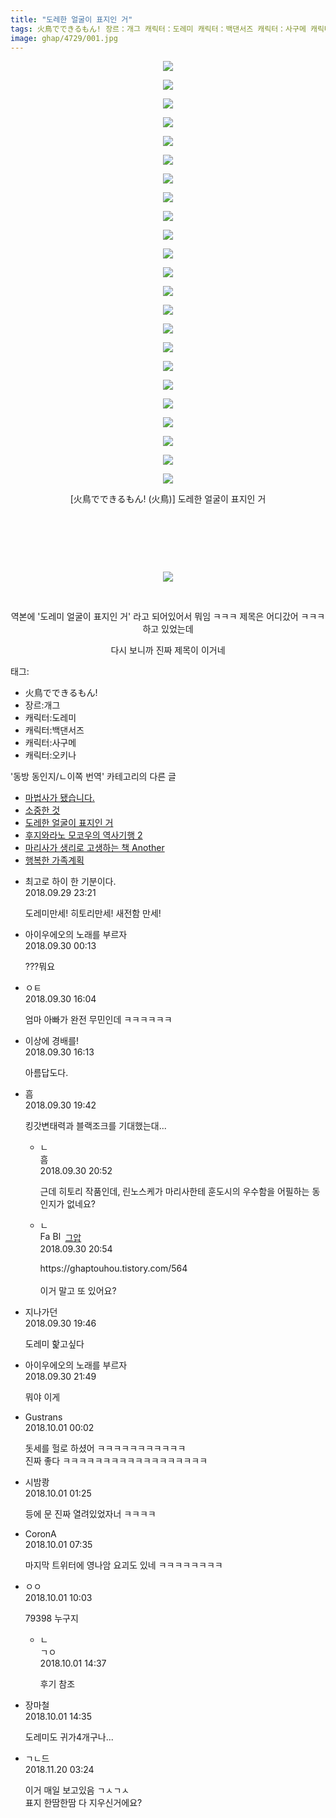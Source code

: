 ```yaml
---
title: "도레한 얼굴이 표지인 거"
tags: 火鳥でできるもん! 장르：개그 캐릭터：도레미 캐릭터：백댄서즈 캐릭터：사구메 캐릭터：오키나 火鳥 동방_동인지／ㄴ이쪽_번역
image: ghap/4729/001.jpg
---
```

<div class="article">
<p style="text-align: center; clear: none; float: none;"><img src="{{ site.nasurl }}/ghap/4729/001.jpg"/></p>
<p style="text-align: center; clear: none; float: none;"><img src="{{ site.nasurl }}/ghap/4729/002.jpg"/></p>
<p style="text-align: center; clear: none; float: none;"><img src="{{ site.nasurl }}/ghap/4729/003.jpg"/></p>
<p style="text-align: center; clear: none; float: none;"><img src="{{ site.nasurl }}/ghap/4729/004.jpg"/></p>
<p style="text-align: center; clear: none; float: none;"><img src="{{ site.nasurl }}/ghap/4729/005.jpg"/></p>
<p style="text-align: center; clear: none; float: none;"><img src="{{ site.nasurl }}/ghap/4729/006.jpg"/></p>
<p style="text-align: center; clear: none; float: none;"><img src="{{ site.nasurl }}/ghap/4729/007.jpg"/></p>
<p style="text-align: center; clear: none; float: none;"><img src="{{ site.nasurl }}/ghap/4729/008.jpg"/></p>
<p style="text-align: center; clear: none; float: none;"><img src="{{ site.nasurl }}/ghap/4729/009.jpg"/></p>
<p style="text-align: center; clear: none; float: none;"><img src="{{ site.nasurl }}/ghap/4729/010.jpg"/></p>
<p style="text-align: center; clear: none; float: none;"><img src="{{ site.nasurl }}/ghap/4729/011.jpg"/></p>
<p style="text-align: center; clear: none; float: none;"><img src="{{ site.nasurl }}/ghap/4729/012.jpg"/></p>
<p style="text-align: center; clear: none; float: none;"><img src="{{ site.nasurl }}/ghap/4729/013.jpg"/></p>
<p style="text-align: center; clear: none; float: none;"><img src="{{ site.nasurl }}/ghap/4729/014.jpg"/></p>
<p style="text-align: center; clear: none; float: none;"><img src="{{ site.nasurl }}/ghap/4729/015.jpg"/></p>
<p style="text-align: center; clear: none; float: none;"><img src="{{ site.nasurl }}/ghap/4729/016.jpg"/></p>
<p style="text-align: center; clear: none; float: none;"><img src="{{ site.nasurl }}/ghap/4729/017.jpg"/></p>
<p style="text-align: center; clear: none; float: none;"><img src="{{ site.nasurl }}/ghap/4729/018.jpg"/></p>
<p style="text-align: center; clear: none; float: none;"><img src="{{ site.nasurl }}/ghap/4729/019.jpg"/></p>
<p style="text-align: center; clear: none; float: none;"><img src="{{ site.nasurl }}/ghap/4729/020.jpg"/></p>
<p style="text-align: center; clear: none; float: none;"><img src="{{ site.nasurl }}/ghap/4729/021.jpg"/></p>
<p style="text-align: center; clear: none; float: none;"><img src="{{ site.nasurl }}/ghap/4729/022.jpg"/></p>
<p style="text-align: center; clear: none; float: none;"><img src="{{ site.nasurl }}/ghap/4729/023.jpg"/></p>
<p style="text-align: center; clear: none; float: none;">[火鳥でできるもん! (火鳥)] 도레한 얼굴이 표지인 거</p>
<p style="text-align: center; clear: none; float: none;"><br/></p>
<p style="text-align: center; clear: none; float: none;"><br/></p>
<p style="text-align: center; clear: none; float: none;"><br/></p>
<p style="text-align: center; clear: none; float: none;"><img src="{{ site.nasurl }}/ghap/4729/024.gif"/></p>
<p style="text-align: center; clear: none; float: none;"><br/></p>
<p style="text-align: center; clear: none; float: none;">역본에 '도레미 얼굴이 표지인 거' 라고 되어있어서 뭐임 ㅋㅋㅋ 제목은 어디갔어 ㅋㅋㅋ 하고 있었는데</p>
<p style="text-align: center; clear: none; float: none;">다시 보니까 진짜 제목이 이거네</p>
</div><div class="tagTrail">
<p>태그: </p>
<ul>
<li>火鳥でできるもん!</li>
<li>장르:개그</li>
<li>캐릭터:도레미</li>
<li>캐릭터:백댄서즈</li>
<li>캐릭터:사구메</li>
<li>캐릭터:오키나</li>
</ul>
</div><div class="another">
<p>'동방 동인지/ㄴ이쪽 번역' 카테고리의 다른 글</p>
<ul>
<li><a href="/2018-10-03-ghap_4734">마법사가 됐습니다.</a></li>
<li><a href="/2018-09-30-ghap_4733">소중한 것</a></li>
<li><a href="/2018-09-30-ghap_4729">도레한 얼굴이 표지인 거</a></li>
<li><a href="/2018-09-28-ghap_4727">후지와라노 모코우의 역사기행 2</a></li>
<li><a href="/2018-09-27-ghap_4724">마리사가 생리로 고생하는 책 Another</a></li>
<li><a href="/2018-09-22-ghap_4712">행복한 가족계획</a></li>
</ul>
</div><div class="cb_module cb_fluid">
<div class="cb_wrt cb_profile">
<div class="comment">
<ul>
<li class="cb_thumb_off" id="comment15342046">
<div class="cb_comment_area">
<div class="cb_info_area">
<div class="cb_section">
<span class="cb_nick_name">최고로 하이 한 기분이다.</span>
</div>
<div class="cb_section">
<span class="cb_date">2018.09.29 23:21 </span>
</div>
</div>
<div class="cb_dsc_comment">
<p class="cb_dsc">
											도레미만세! 히토리만세! 새전함 만세!
										</p>
</div>
</div></li>
<li class="cb_thumb_off" id="comment15342060">
<div class="cb_comment_area">
<div class="cb_info_area">
<div class="cb_section">
<span class="cb_nick_name">아이우에오의 노래를 부르자</span>
</div>
<div class="cb_section">
<span class="cb_date">2018.09.30 00:13 </span>
</div>
</div>
<div class="cb_dsc_comment">
<p class="cb_dsc">
											???뭐요
										</p>
</div>
</div></li>
<li class="cb_thumb_off" id="comment15342307">
<div class="cb_comment_area">
<div class="cb_info_area">
<div class="cb_section">
<span class="cb_nick_name">ㅇㅌ</span>
</div>
<div class="cb_section">
<span class="cb_date">2018.09.30 16:04 </span>
</div>
</div>
<div class="cb_dsc_comment">
<p class="cb_dsc">
											엄마 아빠가 완전 무민인데 ㅋㅋㅋㅋㅋㅋ
										</p>
</div>
</div></li>
<li class="cb_thumb_off" id="comment15342315">
<div class="cb_comment_area">
<div class="cb_info_area">
<div class="cb_section">
<span class="cb_nick_name">이상에 경배를!</span>
</div>
<div class="cb_section">
<span class="cb_date">2018.09.30 16:13 </span>
</div>
</div>
<div class="cb_dsc_comment">
<p class="cb_dsc">
											아름답도다.
										</p>
</div>
</div></li>
<li class="cb_thumb_off" id="comment15342365">
<div class="cb_comment_area">
<div class="cb_info_area">
<div class="cb_section">
<span class="cb_nick_name">흠</span>
</div>
<div class="cb_section">
<span class="cb_date">2018.09.30 19:42 </span>
</div>
</div>
<div class="cb_dsc_comment">
<p class="cb_dsc">
											킹갓변태력과 블랙조크를 기대했는대...
										</p>
</div>
<ul>
<li class="cb_thumb_off" id="comment15342393">
<span class="cb_bu_subnode">ㄴ</span>
<div class="cb_comment_area">
<div class="cb_info_area">
<div class="cb_section">
<span class="cb_nick_name">흠</span>
</div>
<div class="cb_section">
<span class="cb_date">2018.09.30 20:52 </span>
</div>
</div>
<div class="cb_dsc_comment">
<p class="cb_dsc">
																근데 히토리 작품인데, 린노스케가 마리사한테 훈도시의 우수함을 어필하는 동인지가 없네요?
															</p>
</div>
</div>
</li>
<li class="cb_thumb_off" id="comment15342395">
<span class="cb_bu_subnode">ㄴ</span>
<div class="cb_comment_area">
<div class="cb_info_area">
<div class="cb_section">
<span class="cb_nick_name"><img alt="Favicon of https://ghaptouhou.tistory.com" height="16" onerror="this.onerror=null;this.parentNode.removeChild(this)" src="https://ghaptouhou.tistory.com/favicon.ico" width="16"/> <img alt="BlogIcon" height="16" onerror="this.parentNode.removeChild(this)" src="https://ghaptouhou.tistory.com/index.gif" width="16"/> <a href="https://ghaptouhou.tistory.com" onclick="return openLinkInNewWindow(this)"> 그압</a><span class="tistoryProfileLayerTrigger" onclick='TistoryProfile.show(event, this, {"title":"\uc800\uae30 \uc774\uac70 \ub098\uc911\uc5d0 \uc218\uc815 \uac00\ub2a5\ud558\ub098\uc694","url":"https:\/\/ghap.tistory.com","nickname":"\uadf8\uc555","items":[]}); return false;'></span></span>
</div>
<div class="cb_section">
<span class="cb_date">2018.09.30 20:54 </span>
</div>
</div>
<div class="cb_dsc_comment">
<p class="cb_dsc">
																https://ghaptouhou.tistory.com/564<br/>
<br/>
이거 말고 또 있어요?
															</p>
</div>
</div>
</li>
</ul>
</div></li>
<li class="cb_thumb_off" id="comment15342366">
<div class="cb_comment_area">
<div class="cb_info_area">
<div class="cb_section">
<span class="cb_nick_name">지나가던</span>
</div>
<div class="cb_section">
<span class="cb_date">2018.09.30 19:46 </span>
</div>
</div>
<div class="cb_dsc_comment">
<p class="cb_dsc">
											도레미 핥고싶다
										</p>
</div>
</div></li>
<li class="cb_thumb_off" id="comment15342414">
<div class="cb_comment_area">
<div class="cb_info_area">
<div class="cb_section">
<span class="cb_nick_name">아이우에오의 노래를 부르자</span>
</div>
<div class="cb_section">
<span class="cb_date">2018.09.30 21:49 </span>
</div>
</div>
<div class="cb_dsc_comment">
<p class="cb_dsc">
											뭐야 이게
										</p>
</div>
</div></li>
<li class="cb_thumb_off" id="comment15342477">
<div class="cb_comment_area">
<div class="cb_info_area">
<div class="cb_section">
<span class="cb_nick_name">Gustrans</span>
</div>
<div class="cb_section">
<span class="cb_date">2018.10.01 00:02 </span>
</div>
</div>
<div class="cb_dsc_comment">
<p class="cb_dsc">
											돗세를 헐로 하셨어 ㅋㅋㅋㅋㅋㅋㅋㅋㅋㅋㅋ <br/>
진짜 좋다 ㅋㅋㅋㅋㅋㅋㅋㅋㅋㅋㅋㅋㅋㅋㅋㅋㅋㅋ
										</p>
</div>
</div></li>
<li class="cb_thumb_off" id="comment15342519">
<div class="cb_comment_area">
<div class="cb_info_area">
<div class="cb_section">
<span class="cb_nick_name">시밤쾅</span>
</div>
<div class="cb_section">
<span class="cb_date">2018.10.01 01:25 </span>
</div>
</div>
<div class="cb_dsc_comment">
<p class="cb_dsc">
											등에 문 진짜 열려있었자너 ㅋㅋㅋㅋ
										</p>
</div>
</div></li>
<li class="cb_thumb_off" id="comment15342617">
<div class="cb_comment_area">
<div class="cb_info_area">
<div class="cb_section">
<span class="cb_nick_name">CoronA</span>
</div>
<div class="cb_section">
<span class="cb_date">2018.10.01 07:35 </span>
</div>
</div>
<div class="cb_dsc_comment">
<p class="cb_dsc">
											마지막 트위터에 영나암 요괴도 있네 ㅋㅋㅋㅋㅋㅋㅋㅋ
										</p>
</div>
</div></li>
<li class="cb_thumb_off" id="comment15342683">
<div class="cb_comment_area">
<div class="cb_info_area">
<div class="cb_section">
<span class="cb_nick_name">ㅇㅇ</span>
</div>
<div class="cb_section">
<span class="cb_date">2018.10.01 10:03 </span>
</div>
</div>
<div class="cb_dsc_comment">
<p class="cb_dsc">
											79398 누구지
										</p>
</div>
<ul>
<li class="cb_thumb_off" id="comment15342827">
<span class="cb_bu_subnode">ㄴ</span>
<div class="cb_comment_area">
<div class="cb_info_area">
<div class="cb_section">
<span class="cb_nick_name">ㄱㅇ</span>
</div>
<div class="cb_section">
<span class="cb_date">2018.10.01 14:37 </span>
</div>
</div>
<div class="cb_dsc_comment">
<p class="cb_dsc">
																후기 참조
															</p>
</div>
</div>
</li>
</ul>
</div></li>
<li class="cb_thumb_off" id="comment15342825">
<div class="cb_comment_area">
<div class="cb_info_area">
<div class="cb_section">
<span class="cb_nick_name">장마철</span>
</div>
<div class="cb_section">
<span class="cb_date">2018.10.01 14:35 </span>
</div>
</div>
<div class="cb_dsc_comment">
<p class="cb_dsc">
											도레미도 귀가4개구나...
										</p>
</div>
</div></li>
<li class="cb_thumb_off" id="comment15375543">
<div class="cb_comment_area">
<div class="cb_info_area">
<div class="cb_section">
<span class="cb_nick_name">ㄱㄴ드</span>
</div>
<div class="cb_section">
<span class="cb_date">2018.11.20 03:24 </span>
</div>
</div>
<div class="cb_dsc_comment">
<p class="cb_dsc">
											이거 매일 보고있음 ㄱㅅㄱㅅ<br/>
표지 한땀한땀 다 지우신거에요?
										</p>
</div>
</div></li>
</ul>
</div>
</div><!-- commentList close -->
</div>